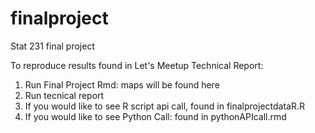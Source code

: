 # finalproject
Stat 231 final project

To reproduce results found in Let's Meetup Technical Report:
1) Run Final Project Rmd: maps will be found here
2) Run tecnical report
3) If you would like to see R script api call, found in finalprojectdataR.R
4) If you would like to see Python Call: found in pythonAPIcall.rmd